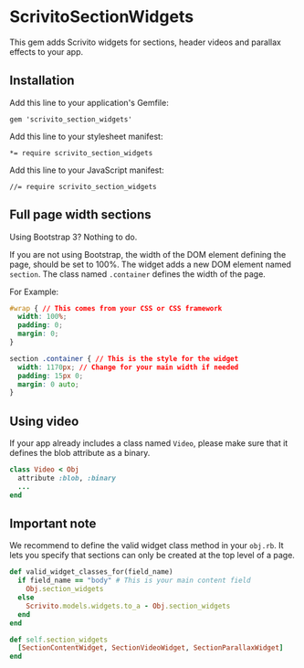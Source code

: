 # ScrivitoSectionWidgets

This gem adds Scrivito widgets for sections, header videos and parallax effects to your app.

## Installation

Add this line to your application's Gemfile:

    gem 'scrivito_section_widgets'

Add this line to your stylesheet manifest:

    *= require scrivito_section_widgets

Add this line to your JavaScript manifest:

    //= require scrivito_section_widgets

## Full page width sections

Using Bootstrap 3? Nothing to do.

If you are not using Bootstrap, the width of the DOM element defining the page, should be set to 100%.
The widget adds a new DOM element named `section`. The class named `.container` defines the width of the page.

For Example:

```css
#wrap { // This comes from your CSS or CSS framework
  width: 100%;
  padding: 0;
  margin: 0;
}

section .container { // This is the style for the widget
  width: 1170px; // Change for your main width if needed
  padding: 15px 0;
  margin: 0 auto;
}
```
## Using video

If your app already includes a class named `Video`, please make sure that it defines the blob attribute as a binary.

```ruby
class Video < Obj
  attribute :blob, :binary
  ...
end
```

## Important note

We recommend to define the valid widget class method in your `obj.rb`. It lets you specify that sections can only be created at the top level of a page.

```ruby
def valid_widget_classes_for(field_name)
  if field_name == "body" # This is your main content field
    Obj.section_widgets
  else
    Scrivito.models.widgets.to_a - Obj.section_widgets
  end
end

def self.section_widgets
  [SectionContentWidget, SectionVideoWidget, SectionParallaxWidget]
end
```
